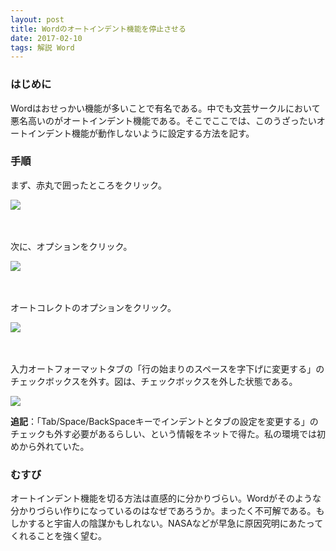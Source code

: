 ```yaml
---
layout: post
title: Wordのオートインデント機能を停止させる
date: 2017-02-10
tags: 解説 Word
---
```



### はじめに
Wordはおせっかい機能が多いことで有名である。中でも文芸サークルにおいて悪名高いのがオートインデント機能である。そこでここでは、このうざったいオートインデント機能が動作しないように設定する方法を記す。

### 手順

まず、赤丸で囲ったところをクリック。

![]({{site.baseurl}}/images/noautoindent1.png)

　

次に、オプションをクリック。

![]({{site.baseurl}}/images/noautoindent2.png)

　

オートコレクトのオプションをクリック。

![]({{site.baseurl}}/images/noautoindent3.png)

　

入力オートフォーマットタブの「行の始まりのスペースを字下げに変更する」のチェックボックスを外す。図は、チェックボックスを外した状態である。

![]({{site.baseurl}}/images/noautoindent4.png)

**追記**：「Tab/Space/BackSpaceキーでインデントとタブの設定を変更する」のチェックも外す必要があるらしい、という情報をネットで得た。私の環境では初めから外れていた。


### むすび
オートインデント機能を切る方法は直感的に分かりづらい。Wordがそのような分かりづらい作りになっているのはなぜであろうか。まったく不可解である。もしかすると宇宙人の陰謀かもしれない。NASAなどが早急に原因究明にあたってくれることを強く望む。
